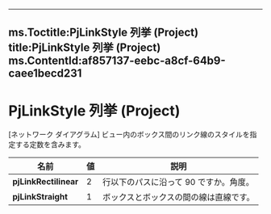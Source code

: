

---
ms.Toctitle:PjLinkStyle 列挙 (Project)
title:PjLinkStyle 列挙 (Project)
ms.ContentId:af857137-eebc-a8cf-64b9-caee1becd231
---
# PjLinkStyle 列挙 (Project)




[ネットワーク ダイアグラム] ビュー内のボックス間のリンク線のスタイルを指定する定数を含みます。

|**名前**|**値**|**説明**|
|---|---|---|
|**pjLinkRectilinear**|2|行以下のパスに沿って 90 ですか。角度。|
|**pjLinkStraight**|1|ボックスとボックスの間の線は直線です。|




